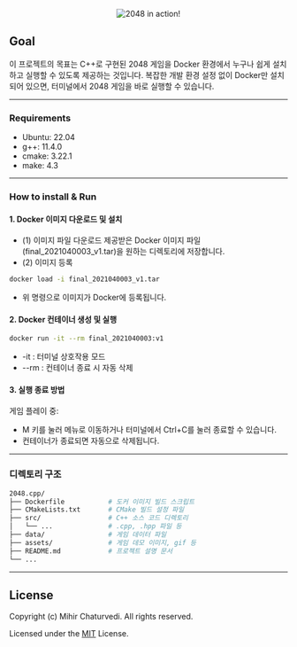 <p align="center">
    <img align="center" alt="2048 in action!" src="assets/demo.gif"></img>
</p>

## Goal

이 프로젝트의 목표는 C++로 구현된 2048 게임을  Docker 환경에서 누구나 쉽게 설치하고 실행할 수 있도록 제공하는 것입니다.
복잡한 개발 환경 설정 없이 Docker만 설치되어 있으면, 터미널에서 2048 게임을 바로 실행할 수 있습니다.

---

### Requirements

* Ubuntu: 22.04
* g++: 11.4.0
* cmake: 3.22.1
* make: 4.3

---

### How to install & Run

#### 1. Docker 이미지 다운로드 및 설치
* (1) 이미지 파일 다운로드
제공받은 Docker 이미지 파일(final_2021040003_v1.tar)을 원하는 디렉토리에 저장합니다.
* (2) 이미지 등록
```sh
docker load -i final_2021040003_v1.tar
```
* 위 명령으로 이미지가 Docker에 등록됩니다.

#### 2. Docker 컨테이너 생성 및 실행
```sh
docker run -it --rm final_2021040003:v1
```
* -it : 터미널 상호작용 모드
* --rm : 컨테이너 종료 시 자동 삭제

#### 3. 실행 종료 방법
게임 플레이 중:

- M 키를 눌러 메뉴로 이동하거나 터미널에서 Ctrl+C를 눌러 종료할 수 있습니다.
- 컨테이너가 종료되면 자동으로 삭제됩니다.

---

### 디렉토리 구조

```sh
2048.cpp/
├── Dockerfile           # 도커 이미지 빌드 스크립트
├── CMakeLists.txt       # CMake 빌드 설정 파일
├── src/                 # C++ 소스 코드 디렉토리
│   └── ...              # .cpp, .hpp 파일 등
├── data/                # 게임 데이터 파일
├── assets/              # 게임 데모 이미지, gif 등
├── README.md            # 프로젝트 설명 문서
└── ...
```

---

## License

Copyright (c) Mihir Chaturvedi. All rights reserved.

Licensed under the [MIT](LICENSE) License.